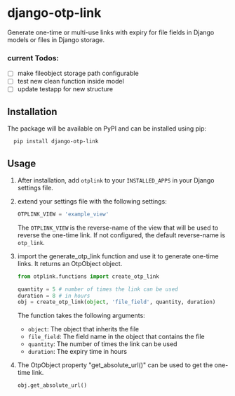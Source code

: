 # django-otp-link
Generate one-time or multi-use links with expiry for file fields in Django models or files in Django storage.

### current Todos:
- [ ] make fileobject storage path configurable
- [ ] test new clean function inside model
- [ ] update testapp for new structure

## Installation
The package will be available on PyPI and can be installed using pip:
```bash
  pip install django-otp-link
```

## Usage
1. After installation, add `otplink` to your `INSTALLED_APPS` in your Django settings file.


2. extend your settings file with the following settings:
    ```python
    OTPLINK_VIEW = 'example_view'
    ```
    The `OTPLINK_VIEW` is the reverse-name of the view that will be used to reverse the one-time link.
    If not configured, the default reverse-name is `otp_link`.


3. import the generate_otp_link function and use it to generate one-time links. It returns an OtpObject object.
    ```python
    from otplink.functions import create_otp_link
   
    quantity = 5 # number of times the link can be used
    duration = 8 # in hours
    obj = create_otp_link(object, 'file_field', quantity, duration)
    ```

    The function takes the following arguments:
    - `object`: The object that inherits the file
    - `file_field`: The field name in the object that contains the file
    - `quantity`: The number of times the link can be used
    - `duration`: The expiry time in hours


4. The OtpObject property "get_absolute_url()" can be used to get the one-time link.
    ```python
    obj.get_absolute_url()
    ```

